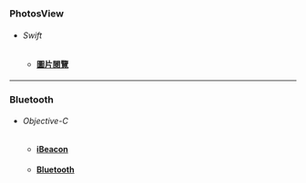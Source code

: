 ### PhotosView  
*  ###### Swift
   *  #### [圖片閱覽][photoView]
[photoView]:https://github.com/ZihCiLai/PhotosView/
***
### Bluetooth  
*  ###### Objective-C
   *  #### [iBeacon][beacon]
   *  #### [Bluetooth][ble]
[beacon]:https://github.com/ZihCiLai/iBeacon/
[ble]:https://github.com/ZihCiLai/bluetooth/
